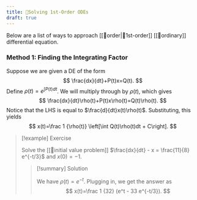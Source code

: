 ```yaml
---
title: 📙Solving 1st-Order ODEs
draft: true
---
```


Below are a list of ways to approach [[📘order|📘1st-order]] [[📘ordinary]] differential equation.

### Method 1: Finding the Integrating Factor

Suppose we are given a DE of the form 
$$
\frac{dx}{dt}+P(t)x=Q(t).
$$
Define $\rho(t)=e^{\int P(t)dt}$. We will multiply through by $\rho(t)$, which gives
$$
\frac{dx}{dt}\rho(t)+P(t)x\rho(t)=Q(t)\rho(t).
$$
Notice that the LHS is equal to $\frac{d}{dt}x(t)\rho(t)$. Substituting, this yields
$$
x(t)=\frac 1 {\rho(t)} \left[\int Q(t)\rho(t)dt + C\right].
$$

> [!example] Exercise
> 
> Solve the [[📘initial value problem]] $\frac{dx}{dt} - x = \frac{11}{8} e^{-t/3}$ and $x(0)=-1$.
> > [!summary] Solution
> >
> > We have $\rho(t)=e^{-t}$. Plugging in, we get the answer as 
> > $$
> > x(t)=\frac 1 {32} (e^t - 33 e^{-t/3}).
> > $$


